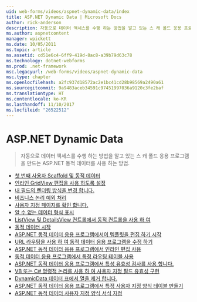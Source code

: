 ```yaml
---
uid: web-forms/videos/aspnet-dynamic-data/index
title: ASP.NET Dynamic Data | Microsoft Docs
author: rick-anderson
description: 자동으로 데이터 액세스를 수행 하는 방법을 알고 있는 스 캐 폴드 응용 프로그램을 만드는 ASP.NET 동적 데이터를 사용 하는 방법.
ms.author: aspnetcontent
manager: wpickett
ms.date: 10/05/2011
ms.topic: article
ms.assetid: cd51e6c4-6ff9-419d-8ac8-a39b79d63c78
ms.technology: dotnet-webforms
ms.prod: .net-framework
msc.legacyurl: /web-forms/videos/aspnet-dynamic-data
msc.type: chapter
ms.openlocfilehash: a2fc937d18572ac2e1bc41cd28b98569a2490a61
ms.sourcegitcommit: 9a9483aceb34591c97451997036a9120c3fe2baf
ms.translationtype: HT
ms.contentlocale: ko-KR
ms.lasthandoff: 11/10/2017
ms.locfileid: "26522512"
---
```

<a name="aspnet-dynamic-data"></a>ASP.NET Dynamic Data
====================
> 자동으로 데이터 액세스를 수행 하는 방법을 알고 있는 스 캐 폴드 응용 프로그램을 만드는 ASP.NET 동적 데이터를 사용 하는 방법.


- [첫 번째 사용자 Scaffold 및 동적 데이터](your-first-scaffold-and-what-is-dynamic-data.md)
- [인라인 GridView 편집을 사용 하도록 설정](how-do-i-enable-inline-gridview-editing.md)
- [내 필드의 렌더링 방식을 변경 합니다.](how-do-i-change-how-my-fields-render.md)
- [비즈니스 논리 예외 처리](how-do-i-handle-business-logic-exceptions.md)
- [사용자 지정 페이지를 확인 합니다.](how-do-i-make-custom-pages.md)
- [알 수 없는 데이터 형식 표시](how-do-i-display-unknown-datatypes.md)
- [ListView 및 DetailsView 컨트롤에서 동적 컨트롤을 사용 하 여](how-do-i-use-a-dynamiccontrol-in-listview-and-detailsview-controls.md)
- [동적 데이터 시작](getting-started-with-dynamic-data.md)
- [ASP.NET 동적 데이터 응용 프로그램에서이 템플릿을 편집 하기 시작](begin-editing-the-templates-in-aspnet-dynamic-data-applications.md)
- [URL 라우팅을 사용 하 여 동적 데이터 응용 프로그램을 수정 하기](begin-modifying-dynamic-data-applications-with-url-routing.md)
- [ASP.NET 동적 데이터 응용 프로그램에서 인라인 편집 사용](enable-in-line-editing-in-aspnet-dynamic-data-applications.md)
- [동적 데이터 응용 프로그램에서 특정 라우팅 테이블 사용](how-to-enable-table-specific-routing-in-dynamic-data-applications.md)
- [ASP.NET 동적 데이터 응용 프로그램에서 특성 유효성 검사를 사용 합니다.](how-to-use-attribute-validation-in-aspnet-dynamic-data-applications.md)
- [VB 또는 C# 명령적 논리를 사용 하 여 사용자 지정 필드 유효성 구현](how-to-implement-custom-field-validation-with-imperative-logic-in-vb-or-c.md)
- [DynamicData 데이터 표에서 열을 제거 합니다.](how-to-remove-columns-from-your-dynamicdata-data-grids.md)
- [ASP.NET 동적 데이터 응용 프로그램에서 특정 사용자 지정 양식 테이블 만들기](how-to-create-table-specific-custom-forms-in-an-aspnet-dynamic-data-application.md)
- [ASP.NET 동적 데이터 사용자 지정 양식 서식 지정](aspnet-dynamic-data-custom-form-formatting.md)
